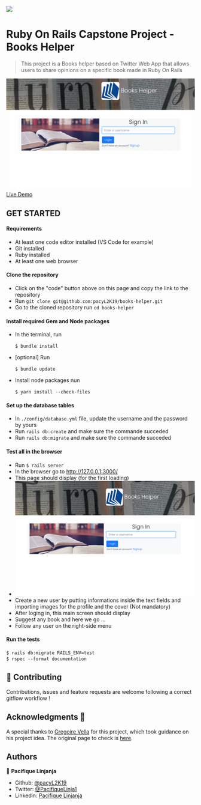 ![](https://img.shields.io/badge/Microverse-blueviolet)

# Ruby On Rails Capstone Project - Books Helper

> This project is a Books helper based on Twitter Web App that allows users to share opinions on a specific book made in Ruby On Rails

![screenshot](screenshots/gif.gif)
[Live Demo](https://limitless-reef-60126.herokuapp.com/)
## GET STARTED

#### Requirements 

- At least one code editor installed (VS Code for example)
- Git installed
- Ruby installed
- At least one web browser
#### Clone the repository

- Click on the "code" button above on this page and copy the link to the repository
- Run `git clone git@github.com:pacyL2K19/books-helper.git`
- Go to the cloned repository run `cd books-helper`

#### Install required Gem and Node packages

- In the terminal, run 
    ```
    $ bundle install
    ```
- [optional] Run 
    ```
    $ bundle update
    ```
- Install node packages nun
    ```
    $ yarn install --check-files
    ```

#### Set up the database tables 

- In `./config/database.yml` file, update the username and the password by yours
- Run `rails db:create` and make sure the commande succeded
- Run `rails db:migrate` and make sure the commande succeded

#### Test all in the browser

- Run `$ rails server`
- In the browser go to http://127.0.0.1:3000/
- This page should display (for the first loading)
- ![screenshot](screenshots/login.png)
- Create a new user by putting informations inside the text fields and importing images for the profile and the cover (Not mandatory)
- After loging in, this main screen should display 
- Suggest any book and here we go ...
- Follow any user on the right-side menu

#### Run the tests
```
$ rails db:migrate RAILS_ENV=test
$ rspec --format documentation
```
## 🤝 Contributing

Contributions, issues and feature requests are welcome following a correct gitflow workflow !

## Acknowledgments 🤝

A special thanks to [Gregoire Vella](https://www.behance.net/gregoirevella) for this project, which took guidance on his project idea. The original page to check is [here](https://www.behance.net/gallery/14286087/Twitter-Redesign-of-UI-details).
## Authors

👤 **Pacifique Linjanja**
- Github: [@pacyL2K19](https://github.com/pacyL2K19)
- Twitter: [@PacifiqueLinja1](https://twitter.com/PacifiqueLinja1)
- Linkedin: [Pacifique Linjanja](https://www.linkedin.com/in/pacifique-linjanja/)
